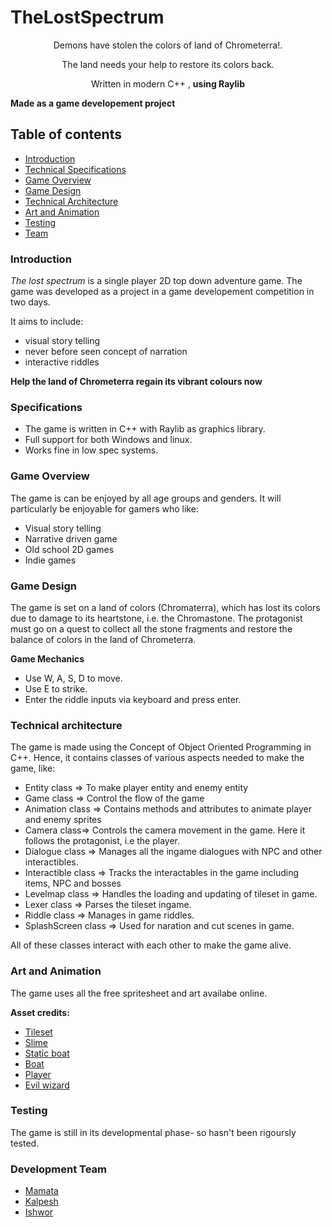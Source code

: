 # TheLostSpectrum
<div align ="center">
Demons have stolen the colors of land of Chrometerra!.

The land needs your help to restore its colors back.

Written in modern C++ , **using Raylib**

<div align ="left">

**Made as a game developement project**




## Table of contents
- [Introduction](#introduction)
- [Technical Specifications](#specifications)
- [Game Overview](#game-overview)
- [Game Design](#game-design)
- [Technical Architecture](#technical-architecture)
- [Art and Animation](#art-and-animation)
- [Testing](#testing)
- [Team](#development-team)

### Introduction
*The lost spectrum* is a single player 2D top down adventure game. The game was developed as a project in a game developement competition in two days.

It aims to include:
- visual story telling
- never before seen concept of narration
- interactive riddles

**Help the land of Chrometerra regain its vibrant colours now**

### Specifications
- The game is written in C++ with Raylib as graphics library.
- Full support for both Windows and linux. 
- Works fine in low spec systems.

### Game Overview
The game is can be enjoyed by all age groups and genders. It will particularly be enjoyable for gamers who like:
- Visual story telling
- Narrative driven game
- Old school 2D games
- Indie games

### Game Design
The game is set on a land of colors (Chromaterra), which has lost its colors due to damage to its heartstone, i.e. the Chromastone. The protagonist must go on a quest to collect all the stone fragments and restore the balance of colors in the land of Chrometerra.

**Game Mechanics**
- Use W, A, S, D to move.
- Use E to strike.
- Enter the riddle inputs via keyboard and press enter.

### Technical architecture
The game is made using the Concept of Object Oriented Programming in C++. Hence, it contains classes of various aspects needed to make the game, like:
- Entity class => To make player entity and enemy entity
- Game class => Control the flow of the game
- Animation class => Contains methods and attributes to animate player and enemy sprites
- Camera class=> Controls the camera movement in the game. Here it follows the protagonist, i.e the player.
- Dialogue class => Manages all the ingame dialogues with NPC and other interactibles.
- Interactible class => Tracks the interactables in the game including items, NPC and bosses
- Levelmap class => Handles the loading and updating of tileset in game.
- Lexer class => Parses the tileset ingame.
- Riddle class => Manages in game riddles.
- SplashScreen class => Used for naration and cut scenes in game.

All of these classes interact with each other to make the game alive.

### Art and Animation
The game uses all the free spritesheet and art availabe online. 

**Asset credits:**

- <a href ="https://cainos.itch.io/pixel-art-top-down-basic">Tileset</a>
- <a href ="https://rvros.itch.io/pixel-art-animated-slime">Slime</a>
- <a href ="https://www.pinterest.com/pin/405394403971243041/">Static boat</a>
- <a href ="https://www.pinterest.com/pin/726135139937622101/" > Boat </a>
- <a href ="https://www.pinterest.com/pin/726135139937622101/" > Player  </a>
- <a href ="https://luizmelo.itch.io/monsters-creatures-fantasy/download/eyJleHBpcmVzIjoxNzA1MDQwNzYwLCJpZCI6NTY0Njk1fQ%3d%3d.DU8kcPPALMSXLSjDIHgEQvSCN%2fY%3d"> Evil wizard</a>

### Testing
The game is still in its developmental phase- so hasn't been rigoursly tested.

### Development Team
- [Mamata]((https://github.com/Mamata-Maharjan))
- [Kalpesh](https://github.com/KalpeshManandhar)
- [Ishwor](https://github.com/optimistic-ish)

